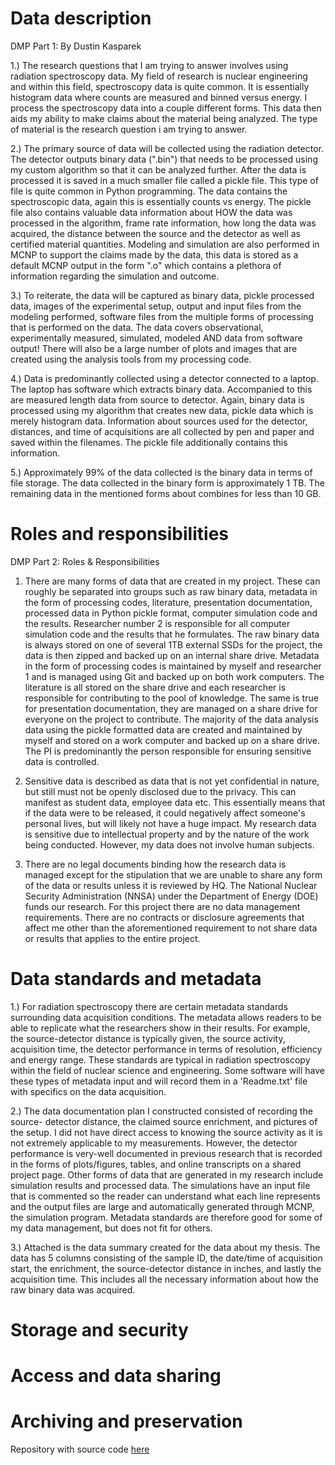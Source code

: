 # Data description

DMP Part 1: By Dustin Kasparek

1.) The research questions that I am trying to answer involves using radiation spectroscopy data. 
My field of research is nuclear engineering and within this field, spectroscopy data is quite common.
It is essentially histogram data where counts are measured and binned versus energy. I process the 
spectroscopy data into a couple different forms. This data then aids my ability to make claims
about the material being analyzed. The type of material is the research question i am trying to 
answer. 

2.) The primary source of data will be collected using the radiation detector. The detector outputs
binary data (".bin") that needs to be processed using my custom algorithm so that it can be analyzed 
further. After the data is processed it is saved in a much smaller file called a pickle file. This type 
of file is quite common in Python programming. The data contains the spectroscopic data, again this is
essentially counts vs energy. The pickle file also contains valuable data information about HOW the data 
was processed in the algorithm, frame rate information, how long the data was acquired, the distance 
between the source and the detector as well as certified material quantities. Modeling and simulation are 
also performed in MCNP to support the claims made by the data, this data is stored as a default MCNP 
output in the form ".o" which contains a plethora of information regarding the simulation and outcome.

3.) To reiterate, the data will be captured as binary data, pickle processed data, images of the 
experimental setup, output and input files from the modeling performed, software files from the
multiple forms of processing that is performed on the data. The data covers observational, experimentally
measured, simulated, modeled AND data from software output! There will also be a large number of plots and 
images that are created using the analysis tools from my processing code. 

4.) Data is predominantly collected using a detector connected to a laptop. The laptop has software 
which extracts binary data. Accompanied to this are measured length data from source to detector. 
Again, binary data is processed using my algorithm that creates new data, pickle  data which is 
merely histogram data. Information about sources used for the detector, distances, and time 
of acquisitions are all collected by pen and paper and saved within the filenames. The pickle file
additionally contains this information. 

5.) Approximately 99% of the data collected is the binary data in terms of file storage. The data 
collected in the binary form is approximately 1 TB. The remaining data in the mentioned forms about 
combines for less than 10 GB. 

# Roles and responsibilities

DMP Part 2: Roles & Responsibilities

1. There are many forms of data that are created in my project. These can roughly be separated into groups 
such as raw binary data, metadata in the form of processing codes, literature, presentation documentation, 
processed data in Python pickle format, computer simulation code and the results. Researcher number 2 is 
responsible for all computer simulation code and the results that he formulates. The raw binary data is
always stored on one of several 1TB external SSDs for the project, the data is then zipped and backed up
on an internal share drive. Metadata in the form of processing codes is maintained by myself and researcher
1 and is managed using Git and backed up on both work computers. The literature is all stored on the share
drive and each researcher is responsible for contributing to the pool of knowledge. The same is true for 
presentation documentation, they are managed on a share drive for everyone on the project to contribute. 
The majority of the data analysis data using the pickle formatted data are created and maintained by myself
and stored on a work computer and backed up on a share drive. The PI is predominantly the person responsible
for ensuring sensitive data is controlled. 

2. Sensitive data is described as data that is not yet confidential in nature, but still must not be openly
disclosed due to the privacy. This can manifest as student data, employee data etc. This essentially means 
that if the data were to be released, it could negatively affect someone's personal lives, but will likely 
not have a huge impact. My research data is sensitive due to intellectual property and by the nature of the
work being conducted. However, my data does not involve human subjects.

3. There are no legal documents binding how the research data is managed except for the stipulation that we 
are unable to share any form of the data or results unless it is reviewed by HQ. The National Nuclear Security
Administration (NNSA) under the Department of Energy (DOE) funds our research. For this project there are
no data management requirements. There are no contracts or disclosure agreements that affect me other than
the aforementioned requirement to not share data or results that applies to the entire project. 

# Data standards and metadata

1.) For radiation spectroscopy there are certain metadata standards surrounding
data acquisition conditions. The metadata allows readers to be able to replicate
what the researchers show in their results. For example, the source-detector 
distance is typically given, the source activity, acquisition time, the detector 
performance in terms of resolution, efficiency and energy range. These standards
are typical in radiation spectroscopy within the field of nuclear science and engineering.
Some software will have these types of metadata input and will record them in
a 'Readme.txt' file with specifics on the data acquisition.
 
2.) The data documentation plan I constructed consisted of recording the source-
detector distance, the claimed source enrichment, and pictures of the setup. I
did not have direct access to knowing the source activity as it is not extremely
applicable to my measurements. However, the detector performance is very-well documented 
in previous research that is recorded in the forms of plots/figures, tables, and online
transcripts on a shared project page. Other forms of data that are generated in my 
research include simulation results and processed data. The simulations have an
input file that is commented so the reader can understand what each line represents 
and the output files are large and automatically generated through MCNP, the simulation
program. Metadata standards are therefore good for some of my data management, but 
does not fit for others. 

3.) Attached is the data summary created for the data about my thesis. The data has 5 
columns consisting of the sample ID, the date/time of acquisition start, the enrichment, 
the source-detector distance in inches, and lastly the acquisition time. This includes
all the necessary information about how the raw binary data was acquired. 

# Storage and security

# Access and data sharing

# Archiving and preservation

Repository with source code [here](https://github.com/clarallebot/GRAD521_DMPtemplate)
